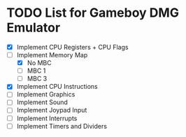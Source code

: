 # TODO List for Gameboy DMG Emulator

- [X] Implement CPU Registers + CPU Flags 
- [ ] Implement Memory Map
    - [X] No MBC
    - [ ] MBC 1
    - [ ] MBC 3 
- [X] Implement CPU Instructions
- [ ] Implement Graphics
- [ ] Implement Sound
- [ ] Implement Joypad Input
- [ ] Implement Interrupts
- [ ] Implement Timers and Dividers
